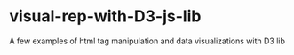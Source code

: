 # visual-rep-with-D3-js-lib
A few examples of html tag manipulation and data visualizations with D3 lib
